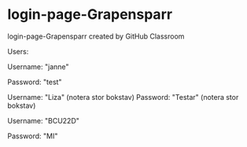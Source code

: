 # login-page-Grapensparr
login-page-Grapensparr created by GitHub Classroom

Users:

Username: "janne"

Password: "test"


Username: "Liza" (notera stor bokstav)
Password: "Testar" (notera stor bokstav)


Username: "BCU22D"

Password: "MI"
